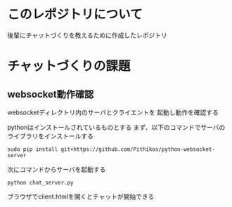 # このレポジトリについて
後輩にチャットづくりを教えるために作成したレポジトリ

# チャットづくりの課題

## websocket動作確認 
websocketディレクトリ内のサーバとクライエントを
起動し動作を確認する

pythonはインストールされているものとする
まず、以下のコマンドでサーバのライブラリをインストールする

```
sudo pip install git+https://github.com/Pithikos/python-websocket-server
```

次にコマンドからサーバを起動する

```
python chat_server.py
```

ブラウザでclient.htmlを開くとチャットが開始できる

